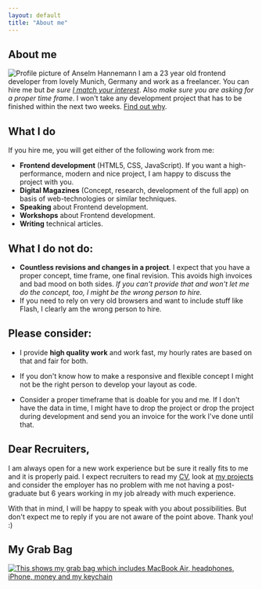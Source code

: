 ```yaml
---
layout: default
title: "About me"
---
```


## About me

![Profile picture of Anselm Hannemann](http://img.anselmhannemann.netdna-cdn.com/img/anselm_btconf2013.jpg)
I am a 23 year old frontend developer from lovely Munich, Germany and work as a freelancer. You can hire me but _be sure [I match your interest](#matchmyinterest)_.
Also _make sure you are asking for a proper time frame_. I won't take any development project that has to be finished within the next two weeks. [Find out why](#whytimeframesmatter).

## What I do

If you hire me, you will get either of the following work from me:

- **Frontend development** (HTML5, CSS, JavaScript). If you want a high-performance, modern and nice project, I am happy to discuss the project with you.
- **Digital Magazines** (Concept, research, development of the full app) on basis of web-technologies or similar techniques.
- **Speaking** about Frontend development.
- **Workshops** about Frontend development.
- **Writing** technical articles.

## What I do not do:

- **Countless revisions and changes in a project**. I expect that you have a proper concept, time frame, one final revision. This avoids high invoices and bad mood on both sides. _If you can't provide that and won't let me do the concept, too, I might be the wrong person to hire._
- If you need to rely on very old browsers and want to include stuff like Flash, I clearly am the wrong person to hire.

<a id="matchmyinterest"> </a>

## Please consider:

- I provide **high quality work** and work fast, my hourly rates are based on that and fair for both.

- If you don't know how to make a responsive and flexible concept I might not be the right person to develop your layout as code.

- Consider a proper timeframe that is doable for you and me. If I don't have the data in time, I might have to drop the project or drop the project during development and send you an invoice for the work I've done until that.

## Dear Recruiters,

I am always open for a new work experience but be sure it really fits to me and it is properly paid.
I expect recruiters to read my [CV](/cv/), look at [my projects](/work/) and consider the employer has no problem with me not having a post-graduate but 6 years working in my job already with much experience.

With that in mind, I will be happy to speak with you about possibilities. But don't expect me to reply if you are not aware of the point above. Thank you! :)

## My Grab Bag

[![This shows my grab bag which includes MacBook Air, headphones, iPhone, money and my keychain](http://img.anselmhannemann.netdna-cdn.com/img/grab-bag.jpg)](https://medium.com/grab-bag/acec0b302a9d)
